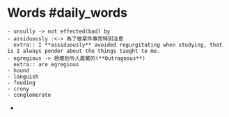 # Words #daily_words
	- unsully -> not effected(bad) by
	- assiduously :<-> 為了做某件事而特別注意
	  extra:: I **assiduously** avoided regurgitating when studying, that is I always ponder about the things taught to me.
	- egregious -> 極壞到令人震驚的(**Outrageous**)
	  extra:: are egregious
	- hound
	- languish
	- feuding
	- crony
	- conglomerate
-